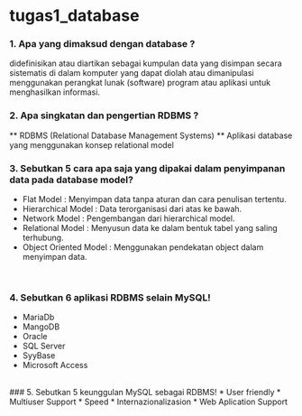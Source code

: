 # tugas1_database
### 1. Apa yang dimaksud dengan database ?
didefinisikan atau diartikan sebagai kumpulan data yang disimpan secara sistematis di dalam komputer yang dapat diolah atau dimanipulasi menggunakan perangkat lunak (software) program atau aplikasi untuk menghasilkan informasi.
<br>
### 2. Apa singkatan dan pengertian RDBMS ?
** RDBMS (Relational Database Management Systems)
** Aplikasi database yang menggunakan konsep relational model
<br>
### 3. Sebutkan 5 cara apa saja yang dipakai dalam penyimpanan data pada database model?
* Flat Model : Menyimpan data tanpa aturan dan cara penulisan tertentu.  
* Hierarchical Model : Data terorganisasi dari atas ke bawah.  
* Network Model : Pengembangan dari hierarchical model.  
* Relational Model  : Menyusun data ke dalam bentuk tabel yang saling terhubung.
* Object Oriented Model : Menggunakan pendekatan object dalam menyimpan data.  
<br>

### 4. Sebutkan 6 aplikasi RDBMS selain MySQL!
* MariaDb
* MangoDB
* Oracle
* SQL Server
* SyyBase
* Microsoft Access
<br>
### 5. Sebutkan 5 keunggulan MySQL sebagai RDBMS!
* User friendly
* Multiuser Support  
* Speed
* Internazionalizasion
* Web Aplication Support
